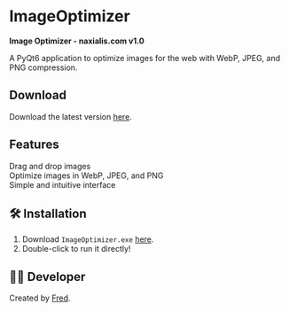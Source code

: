 # ImageOptimizer

**Image Optimizer - naxialis.com v1.0**

A PyQt6 application to optimize images for the web with WebP, JPEG, and PNG compression.

## Download
Download the latest version [here](https://github.com/fred-nax/ImageOptimizer).

## Features
Drag and drop images  
Optimize images in WebP, JPEG, and PNG  
Simple and intuitive interface  

## 🛠️ Installation
1. Download `ImageOptimizer.exe` [here](https://github.com/fred-nax/ImageOptimizer).
2. Double-click to run it directly!

## 🧑‍💻 Developer
Created by [Fred](https://github.com/fred-nax/ImageOptimizer).
